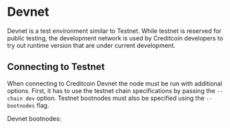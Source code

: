 # Devnet

Devnet is a test environment similar to Testnet. While testnet is reserved for public testing, the development network is used by Creditcoin developers to try out runtime version that are under current development.

## Connecting to Testnet

When connecting to Creditcoin Devnet the node must be run with additional options. First, it has to use the testnet chain specifications by passing the `--chain dev` option. Testnet bootnodes must also be specified using the `--bootnodes` flag.

Devnet bootnodes:
